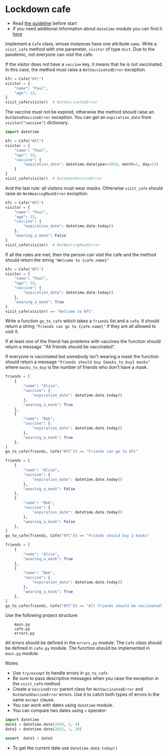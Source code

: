 # Lockdown cafe

- Read [the guideline](https://github.com/mate-academy/py-task-guideline/blob/main/README.md) before start
- If you need additional information about `datetime` module you can find it [here](https://www.geeksforgeeks.org/python-datetime-module/) 

Implement a `Cafe` class, whose instances have one attribute `name`.
Write a `visit_cafe` method with one parameter, `visitor` of type `dict`.
Due to the pandemic, not everyone can visit the cafe.

If the visitor does not have a `vaccine` key, it means that he is not vaccinated. 
In this case, the method must raise a `NotVaccinatedError` exception.

```python
kfc = Cafe("KFC")
visitor = {
    "name": "Paul",
    "age": 23,
}
visit_cafe(visitor)  # NotVaccinatedError
```


The vaccine must not be expired, otherwise the method should raise an `OutdatedVaccineError` exception.
You can get an `expiration_date` from `visitor["vaccine"]` dictionary.

```python
import datetime

kfc = Cafe("KFC")
visitor = {
    "name": "Paul",
    "age": 23,
    "vaccine": {
        "expiration_date": datetime.date(year=2019, month=2, day=23)
    }
}
visit_cafe(visitor)  # OutdatedVaccineError
```

And the last rule: all visitors must wear masks. Otherwise `visit_cafe` 
should raise an `NotWearingMaskError` exception.

```python
kfc = Cafe("KFC")
visitor = {
    "name": "Paul",
    "age": 23,
    "vaccine": {
        "expiration_date": datetime.date.today()
    },
    "wearing_a_mask": False
}
visit_cafe(visitor)  # NotWearingMaskError
```

If all the rules are met, then the person can visit the cafe and 
the method should return the string `"Welcome to {cafe.name}"`

```python
kfc = Cafe("KFC")
visitor = {
    "name": "Paul",
    "age": 23,
    "vaccine": {
        "expiration_date": datetime.date.today()
    },
    "wearing_a_mask": True
}
visit_cafe(visitor) == "Welcome to KFC"
```

Write a function `go_to_cafe` which takes a `friends` list and a `cafe`.
It should return a string `"Friends can go to {cafe.name}"` if they are all allowed to visit it.

If at least one of the friend has problems with vaccines the function should return a message `"All friends should be vaccinated".

If everyone is vaccinated but somebody isn't wearing a mask
the function should return a message `"Friends should buy {masks_to_buy} masks"` where `masks_to_buy` is the number of 
friends who don't have a mask.

```python
friends = [
    {
        "name": "Alisa",
        "vaccine": {
            "expiration_date": datetime.date.today()
        },
        "wearing_a_mask": True
    },
    {
        "name": "Bob",
        "vaccine": {
            "expiration_date": datetime.date.today()
        },
        "wearing_a_mask": True
    },
]
go_to_cafe(friends, Cafe("KFC")) == "Friends can go to KFC"
```

```python
friends = [
    {
        "name": "Alisa",
        "vaccine": {
            "expiration_date": datetime.date.today()
        },
        "wearing_a_mask": False
    },
    {
        "name": "Bob",
        "vaccine": {
            "expiration_date": datetime.date.today()
        },
        "wearing_a_mask": False
    },
]
go_to_cafe(friends, Cafe("KFC")) == "Friends should buy 2 masks"
```

```python
friends = [
    {
        "name": "Alisa",
        "wearing_a_mask": True
    },
    {
        "name": "Bob",
        "vaccine": {
            "expiration_date": datetime.date.today()
        },
        "wearing_a_mask": True
    },
]
go_to_cafe(friends, Cafe("KFC")) == "All friends should be vaccinated"
```

Use the following project structure:

```app/
    main.py
    cafe.py
    errors.py
```

All errors should be defined in the `errors.py` module.
The `Cafe` class should be defined in `cafe.py` module.
The function should be implemented in `main.py` module.


Notes:
* Use `try/except` to handle errors in `go_to_cafe`
* Be sure to pass descriptive messages when you raise the exception in the `visit_cafe` method
* Create a `VaccineError` parent class for `NotVaccinatedError` and `OutdatedVaccineError` errors.
Use it to catch both types of errors in the same `except` clause.
* You can work with dates using `datetime` module.
* You can compare two dates using `<` operator:
```python
import datetime
date1 = datetime.date(2020, 3, 4)
date2 = datetime.date(2022, 1, 30)

assert  date1 < date2
```
* To get the current date use `datetime.date.today()`
